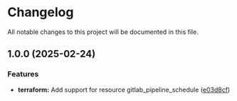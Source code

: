 # Changelog

All notable changes to this project will be documented in this file.

## 1.0.0 (2025-02-24)

### Features

* **terraform:** Add support for resource gitlab_pipeline_schedule ([e03d8cf](https://gitlab.com/terraform-child-modules-48151/terraform-gitlab-pipeline_schedule/commit/e03d8cfb49d083e29e990895e6aeb0de57fa5a37))
